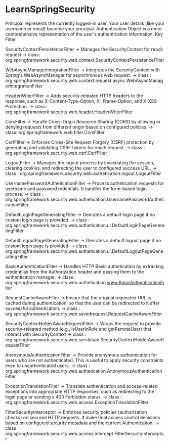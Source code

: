 # LearnSpringSecurity

Principal represents the currently logged-in user. Your user details (like your username or email) become
your principal.
Authentication Object is a more comprehensive representation of the user's authentication information.
                                                     Key Filter 
                                                     
SecurityContextPersistenceFilter
-> Manages the SecurityContext for reach request
-> class: org.springframework.security.web.context.SecurityContextPersistenceFilter

WebAsyncManagerIntegrationFilter
-> Integrates the SecurityContext with Spring's WebAsyncManager for asynchronous web request.
-> class : org.springframework.security.web.context.request.async.WebAsyncManagerIntegrationFilter

HeaderWriterFilter
-> Adds security-releated HTTP headers to the response, such as X-Content-Type-Option, X- Frame-Option, and X-XSS-Protection.
-> class: org.springframework.security.web.header.HeaderWriterFilter

CorsFilter
-> Handle Cross-Origin Resource Sharing (CORS) by allowing or denying requests from different origin based on configured policies.
-> class: org.springframework.web.filter.CorsFilter

CsrfFilter
-> Enforces Cross-Site Request Forgery (CSRF) protection by generating and validating CSRF tokens for reach request.
-> class : org.springframework.security.web.csrf.CsrfFilter

LogoutFilter
-> Manages the logout process by invalidating the session, clearing cookies, and redirecting the user to configured success URL.
-> class : org.springframework.security.web.authetication.logout.LogoutFilter

UsernamePasswordAutheticationFilter
-> Process authetication requests for username and password redentials. It handles the form-based login process.
-> class : org.springframework.security.web.authetication.UsernamePasswordAutheticationFilter

DefaultLoginPageGeneratingFilter
-> Genrates a default login page if no custom login page is provided.
-> class : org.springframework.security.web.authetication.ui.DefaultLoginPageGeneratingFilter

DefaultLogoutPageGeneratingFilter
-> Genrates a default logout page if no custom login page is provided.
-> class : org.springframework.security.web.authetication.ui.DefaultLogoutPageGeneratingFilter

BasicAuthenticationFilter
-> Handles HTTP Basic authetication by extracting credentilas from the Authorization header and passing them to the authentication manager.
-> class : org.springframework.security.web.authetication.www.BasicAuthenticationFilter

RequestCacheAwareFilter
-> Ensure that the original requested URL is cached during authentication, so that the user can be redirected to it after successful authentication.
-> class : org.springframework.security.web.savedrequest.RequestCacheAwareFilter

SecurityContextHolderAwareRequestFilter
-> Wraps the request to provide security-releated method (e.g., isUserInRole and getRemoteUser) that interact with SecurityContext
-> class : org.springframework.security.web.servletapi.SecurityContextHolderAwareRequestFilter

AnonymousAuthenticationFilter
-> Provide anonymous authentication for users who are not authenticated. This is useful to apply security constraints even to unauthenticated users.
-> class : org.springframework.security.web.authetication.AnonymousAuthenticationFilter

ExceptionTranslationFilter
-> Translate authentication and access-related exceptions into appropriate HTTP responses, such as redirecting to the login page or sending a 403 Forbidden status.
-> class : org.springframework.security.web.access.ExceptionTranslationFilter

FilterSecurityInterceptor
-> Enforces security policies (authorization checks) on secured HTTP requests. It make final access control decisions based on configured security metadata and the current Authentication.
-> class : org.springframework.security.web.access.intercept.FilterSecurityInterceptor
































